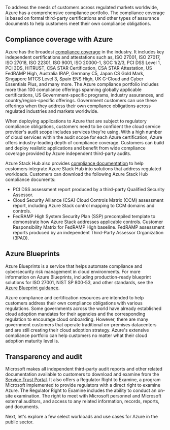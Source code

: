 To address the needs of customers across regulated markets worldwide, Azure has a comprehensive compliance portfolio. The compliance coverage is based on formal third-party certifications and other types of assurance documents to help customers meet their own compliance obligations.

## Compliance coverage with Azure

Azure has the broadest [compliance coverage](/azure/compliance/) in the industry. It includes key independent certifications and attestations such as, ISO 27001, ISO 27017, ISO 27018, ISO 22301, ISO 9001, ISO 20000-1, SOC 1/2/3, PCI DSS Level 1, PCI 3DS, HITRUST, CSA STAR Certification, CSA STAR Attestation, US FedRAMP High, Australia IRAP, Germany C5, Japan CS Gold Mark, Singapore MTCS Level 3, Spain ENS High, UK G-Cloud and Cyber Essentials Plus, and many more. The Azure compliance portfolio includes more than 100 compliance offerings spanning globally applicable certifications, US Government-specific programs, industry assurances, and country/region-specific offerings. Government customers can use these offerings when they address their own compliance obligations across regulated industries and markets worldwide.

When deploying applications to Azure that are subject to regulatory compliance obligations, customers need to be confident the cloud service provider's audit scope includes services they're using. With a high number of cloud services within the audit scope for each Azure certification, Azure offers industry-leading depth of compliance coverage. Customers can build and deploy realistic applications and benefit from wide compliance coverage provided by Azure independent third-party audits.

Azure Stack Hub also provides [compliance documentation](https://aka.ms/azurestackcompliance) to help customers integrate Azure Stack Hub into solutions that address regulated workloads. Customers can download the following Azure Stack Hub compliance documents:

* PCI DSS assessment report produced by a third-party Qualified Security Assessor.
* Cloud Security Alliance (CSA) Cloud Controls Matrix (CCM) assessment report, including Azure Stack control mapping to CCM domains and controls.
* FedRAMP High System Security Plan (SSP) precompiled template to demonstrate how Azure Stack addresses applicable controls. Customer Responsibility Matrix for FedRAMP High baseline. FedRAMP assessment reports produced by an independent Third-Party Assessor Organization (3PAO).

## Azure Blueprints

Azure Blueprints is a service that helps automate compliance and cybersecurity risk management in cloud environments. For more information on Azure Blueprints, including production-ready blueprint solutions for ISO 27001, NIST SP 800-53, and other standards, see the [Azure Blueprint guidance](/azure/governance/blueprints/overview).

Azure compliance and certification resources are intended to help customers address their own compliance obligations with various regulations. Some governments across the world have already established cloud adoption mandates for their agencies and the corresponding regulation to encourage cloud onboarding. However, there are many government customers that operate traditional on-premises datacenters and are still creating their cloud adoption strategy. Azure's extensive compliance portfolio can help customers no matter what their cloud adoption maturity level is.

## Transparency and audit

Microsoft makes all independent third-party audit reports and other related documentation available to customers to download and examine from the [Service Trust Portal](https://aka.ms/stp). It also offers a Regulator Right to Examine, a program Microsoft implemented to provide regulators with a direct right to examine Azure. The Regulator Right to Examine includes the ability to conduct an on-site examination. The right to meet with Microsoft personnel and Microsoft external auditors, and access to any related information, records, reports, and documents.

Next, let's explore a few select workloads and use cases for Azure in the public sector.